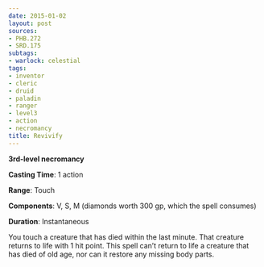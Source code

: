 ```yaml
---
date: 2015-01-02
layout: post
sources:
- PHB.272
- SRD.175
subtags:
- warlock: celestial
tags:
- inventor
- cleric
- druid
- paladin
- ranger
- level3
- action
- necromancy
title: Revivify
---
```


**3rd-level necromancy**

**Casting Time**: 1 action

**Range**: Touch

**Components**: V, S, M (diamonds worth 300 gp, which the spell consumes)

**Duration**: Instantaneous

You touch a creature that has died within the last minute. That creature returns to life with 1 hit point. This spell can’t return to life a creature that has died of old age, nor can it restore any missing body parts.
